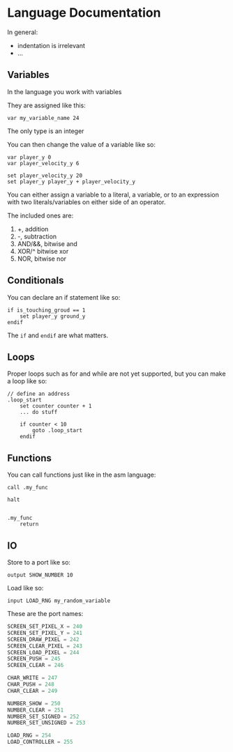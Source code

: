 # Language Documentation

In general:
+ indentation is irrelevant
+ ...

## Variables

In the language you work with variables

They are assigned like this:
```hb
var my_variable_name 24
```

The only type is an integer

You can then change the value of a variable like so:
```hb
var player_y 0
var player_velocity_y 6

set player_velocity_y 20
set player_y player_y + player_velocity_y
```

You can either assign a variable to a literal, a variable, or to an expression with two literals/variables on either side of an operator.

The included ones are:
1. +, addition
2. -, subtraction
3. AND/&&, bitwise and
4. XOR/^ bitwise xor
5. NOR, bitwise nor

## Conditionals

You can declare an if statement like so:
```hb
if is_touching_groud == 1
    set player_y ground_y
endif
```

The `if` and `endif` are what matters.

## Loops

Proper loops such as for and while are not yet supported, but you can make a loop like so:
```hb
// define an address
.loop_start
    set counter counter + 1
    ... do stuff
    
    if counter < 10
        goto .loop_start
    endif
```

## Functions

You can call functions just like in the asm language:
```hb
call .my_func

halt


.my_func
    return
```

## IO

Store to a port like so:

```hb
output SHOW_NUMBER 10
```

Load like so:
```hb
input LOAD_RNG my_random_variable
```

These are the port names:
```py
SCREEN_SET_PIXEL_X = 240
SCREEN_SET_PIXEL_Y = 241
SCREEN_DRAW_PIXEL = 242
SCREEN_CLEAR_PIXEL = 243
SCREEN_LOAD_PIXEL = 244
SCREEN_PUSH = 245
SCREEN_CLEAR = 246

CHAR_WRITE = 247
CHAR_PUSH = 248
CHAR_CLEAR = 249

NUMBER_SHOW = 250
NUMBER_CLEAR = 251
NUMBER_SET_SIGNED = 252
NUMBER_SET_UNSIGNED = 253

LOAD_RNG = 254
LOAD_CONTROLLER = 255
```
